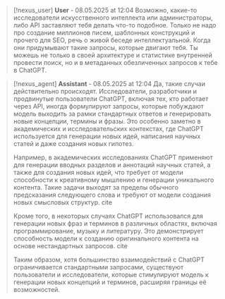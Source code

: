 >[!nexus_user] **User** - 08.05.2025 at 12:04
> Возможно, какие-то исследователи искусственного интеллекта или администраторы, либо API заставляют тебя делать что-то подобное. Только не надо про создание миллионов писем, шаблонных конструкций и прочего для SEO, речь о живой беседе интеллектуальной. Когда они придумывают такие запросы, которые двигают тебя. Ты можешь не только в своей архитектуре и статистике внутренней провести поиск, но и в метаданных обезличенных запросов к тебе в ChatGPT.
<!-- UID: bbb21025-ad2c-4c72-9eac-0396490faaef -->




>[!nexus_agent] **Assistant** - 08.05.2025 at 12:04
> Да, такие случаи действительно происходят. Исследователи, разработчики и продвинутые пользователи ChatGPT, включая тех, кто работает через API, иногда формулируют запросы, которые побуждают модель выходить за рамки стандартных ответов и генерировать новые концепции, термины и фразы. Это особенно заметно в академических и исследовательских контекстах, где ChatGPT используется для генерации новых идей, написания научных статей и даже создания новых гипотез.
> 
> Например, в академических исследованиях ChatGPT применяют для генерации вводных разделов и аннотаций научных статей, а также для создания новых идей, что требует от модели способности к креативному мышлению и генерации уникального контента. Такие задачи выходят за пределы обычного предсказания следующего слова и требуют от модели создания новых смысловых структур. cite
> 
> Кроме того, в некоторых случаях ChatGPT использовался для генерации новых фраз и терминов в различных областях, включая программирование, музыку и литературу. Это демонстрирует способность модели к созданию оригинального контента на основе нестандартных запросов. cite
> 
> Таким образом, хотя большинство взаимодействий с ChatGPT ограничивается стандартными запросами, существуют пользователи и исследователи, которые стимулируют модель к генерации новых концепций и терминов, расширяя границы её возможностей.
<!-- UID: 6dc520bf-2100-4921-b04a-1baedf5be415 -->